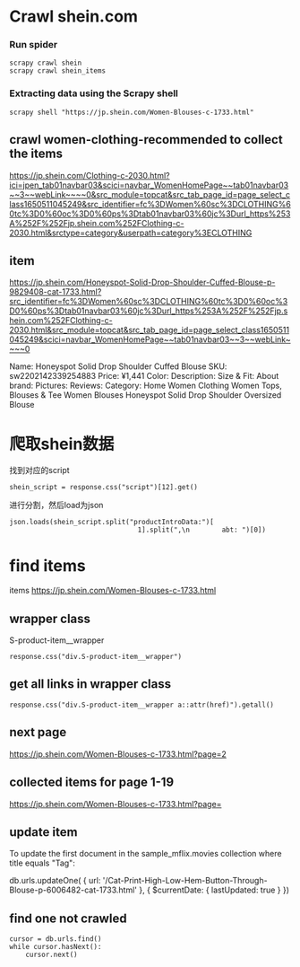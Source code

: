 # Crawl shein.com
### Run spider
```
scrapy crawl shein
scrapy crawl shein_items
```


### Extracting data using the Scrapy shell
```
scrapy shell "https://jp.shein.com/Women-Blouses-c-1733.html"
```
## crawl women-clothing-recommended to collect the items 
https://jp.shein.com/Clothing-c-2030.html?ici=jpen_tab01navbar03&scici=navbar_WomenHomePage~~tab01navbar03~~3~~webLink~~~~0&src_module=topcat&src_tab_page_id=page_select_class1650511045249&src_identifier=fc%3DWomen%60sc%3DCLOTHING%60tc%3D0%60oc%3D0%60ps%3Dtab01navbar03%60jc%3Durl_https%253A%252F%252Fjp.shein.com%252FClothing-c-2030.html&srctype=category&userpath=category%3ECLOTHING

## item
https://jp.shein.com/Honeyspot-Solid-Drop-Shoulder-Cuffed-Blouse-p-9829408-cat-1733.html?src_identifier=fc%3DWomen%60sc%3DCLOTHING%60tc%3D0%60oc%3D0%60ps%3Dtab01navbar03%60jc%3Durl_https%253A%252F%252Fjp.shein.com%252FClothing-c-2030.html&src_module=topcat&src_tab_page_id=page_select_class1650511045249&scici=navbar_WomenHomePage~~tab01navbar03~~3~~webLink~~~~0

Name: Honeyspot Solid Drop Shoulder Cuffed Blouse
SKU: sw2202142339254883
Price: ¥1,441
Color: 
Description: 
Size & Fit:
About brand: 
Pictures:
Reviews:
Category: Home  Women Clothing Women Tops, Blouses & Tee Women Blouses  Honeyspot Solid Drop Shoulder Oversized Blouse
# 爬取shein数据
找到对应的script
```
shein_script = response.css("script")[12].get()
```
进行分割，然后load为json
```
json.loads(shein_script.split("productIntroData:")[
                                1].split(",\n        abt: ")[0])
```

# find items
items
https://jp.shein.com/Women-Blouses-c-1733.html
## wrapper class
S-product-item__wrapper
```
response.css("div.S-product-item__wrapper")
```
## get all links in wrapper class
```
response.css("div.S-product-item__wrapper a::attr(href)").getall()
```
## next page 
https://jp.shein.com/Women-Blouses-c-1733.html?page=2

## collected items for page 1-19
https://jp.shein.com/Women-Blouses-c-1733.html?page=

## update item
To update the first document in the sample_mflix.movies collection where title equals "Tag":

db.urls.updateOne( { url: '/Cat-Print-High-Low-Hem-Button-Through-Blouse-p-6006482-cat-1733.html' },
{
   $currentDate: { lastUpdated: true } 
})

## find one not crawled
```
cursor = db.urls.find()
while cursor.hasNext():
    cursor.next()
```